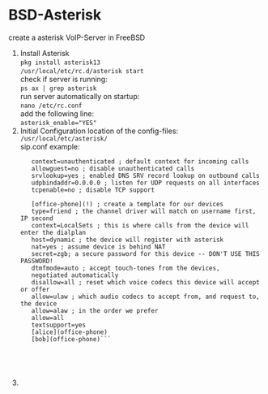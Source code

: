 # BSD-Asterisk
create a asterisk VoIP-Server in FreeBSD

1. Install Asterisk<br>
   ```pkg install asterisk13```<br>
   ```/usr/local/etc/rc.d/asterisk start```<br>
   check if server is running:<br>
   ```ps ax | grep asterisk```<br>
   run server automatically on startup:<br>
   ```nano /etc/rc.conf```<br>
   add the following line:<br>
   ```asterisk_enable="YES"```<br>
3. Initial Configuration
   location of the config-files:<br>
   ```/usr/local/etc/asterisk/```<br>
   sip.conf example:
   ```[general]
      context=unauthenticated ; default context for incoming calls
      allowguest=no ; disable unauthenticated calls
      srvlookup=yes ; enabled DNS SRV record lookup on outbound calls
      udpbindaddr=0.0.0.0 ; listen for UDP requests on all interfaces
      tcpenable=no ; disable TCP support

      [office-phone](!) ; create a template for our devices
      type=friend ; the channel driver will match on username first, IP second
      context=LocalSets ; this is where calls from the device will enter the dialplan
      host=dynamic ; the device will register with asterisk
      nat=yes ; assume device is behind NAT
      secret=zgb; a secure password for this device -- DON'T USE THIS PASSWORD!
      dtmfmode=auto ; accept touch-tones from the devices,
      negotiated automatically
      disallow=all ; reset which voice codecs this device will accept or offer
      allow=ulaw ; which audio codecs to accept from, and request to, the device
      allow=alaw ; in the order we prefer
      allow=all
      textsupport=yes
      [alice](office-phone)
      [bob](office-phone)```
      
      
      
    
5. 
